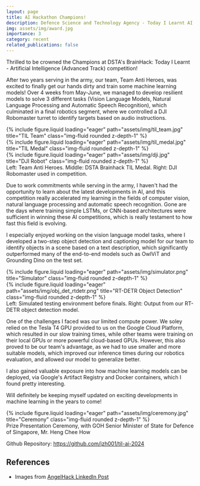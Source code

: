 ```yaml
---
layout: page
title: AI Hackathon Champions!
description: Defence Science and Technology Agency - Today I Learnt AI Competition, Advanced Category Champions
img: assets/img/award.jpg
importance: 3
category: recent
related_publications: false
---
```


Thrilled to be crowned the Champions at DSTA's BrainHack: Today I Learnt - Artificial Intelligence (Advanced Track) competition!

After two years serving in the army, our team, Team Anti Heroes, was excited to finally get our hands dirty and train some machine learning models! Over 4 weeks from May-June, we managed to develop resilient models to solve 3 different tasks (Vision Language Models, Natural Language Processing and Automatic Speech Recognition), which culminated in a final robotics segment, where we controlled a DJI Robomaster turret to identify targets based on audio instructions.

<div class="row">
    <div class="col-sm mt-3 mt-md-0">
        {% include figure.liquid loading="eager" path="assets/img/til_team.jpg" title="TIL Team" class="img-fluid rounded z-depth-1" %}
    </div>
    <div class="col-sm mt-3 mt-md-0">
        {% include figure.liquid loading="eager" path="assets/img/til_medal.jpg" title="TIL Medal" class="img-fluid rounded z-depth-1" %}
    </div>
    <div class="col-sm mt-3 mt-md-0">
        {% include figure.liquid loading="eager" path="assets/img/dji.jpg" title="DJI Robot" class="img-fluid rounded z-depth-1" %}
    </div>
</div>
<div class="caption">
    Left: Team Anti Heroes. Middle: DSTA Brainhack TIL Medal. Right: DJI Robomaster used in competition.
</div>

Due to work commitments while serving in the army, I haven't had the opportunity to learn about the latest developments in AI, and this competition really accelerated my learning in the fields of computer vision, natural language processing and automatic speech recognition. Gone are the days where training simple LSTMs, or CNN-based architectures were sufficient in winning these AI competitions, which is really testament to how fast this field is evolving.

I especially enjoyed working on the vision language model tasks, where I developed a two-step object detection and captioning model for our team to identify objects in a scene based on a text description, which significantly outperformed many of the end-to-end models such as OwlViT and Grounding Dino on the test set.

<div class="row">
    <div class="col-sm mt-3 mt-md-0">
        {% include figure.liquid loading="eager" path="assets/img/simulator.png" title="Simulator" class="img-fluid rounded z-depth-1" %}
    </div>
    <div class="col-sm mt-3 mt-md-0">
        {% include figure.liquid loading="eager" path="assets/img/obj_det_rtdetr.png" title="RT-DETR Object Detection" class="img-fluid rounded z-depth-1" %}
    </div>
</div>
<div class="caption">
    Left: Simulated testing environment before finals. Right: Output from our RT-DETR object detection model.
</div>

One of the challenges I faced was our limited compute power. We soley relied on the Tesla T4 GPU provided to us on the Google Cloud Platform, which resulted in our slow training times, while other teams were training on their local GPUs or more powerful cloud-based GPUs. However, this also proved to be our team's advantage, as we had to use smaller and more suitable models, which improved our inference times during our robotics evaluation, and allowed our model to generalize better.

I also gained valuable exposure into how machine learning models can be deployed, via Google's Artifact Registry and Docker containers, which I found pretty interesting.

Will definitely be keeping myself updated on exciting developments in machine learning in the years to come!

<div class="col-sm mt-3 mt-md-0">
        {% include figure.liquid loading="eager" path="assets/img/ceremony.jpg" title="Ceremony" class="img-fluid rounded z-depth-1" %}
</div>
<div class="caption">
    Prize Presentation Ceremony, with GOH Senior Minister of State for Defence of Singapore, Mr. Heng Chee How
</div>

Github Repository: <a href="https://github.com/jzh001/til-ai-2024">https://github.com/jzh001/til-ai-2024</a>

## References

- Images from <a href="https://www.linkedin.com/posts/angelhack_ai-brainhack2024-activity-7211322385407311873-p34h?utm_source=share&utm_medium=member_desktop">AngelHack LinkedIn Post</a>

